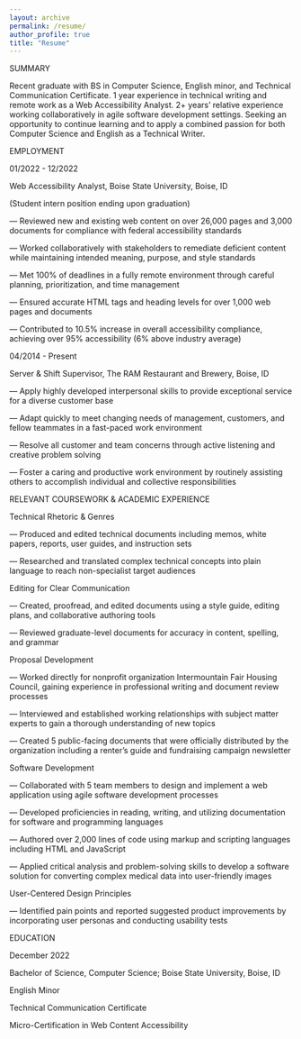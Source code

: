 ```yaml
---
layout: archive
permalink: /resume/
author_profile: true
title: "Resume"
---
```

SUMMARY

Recent graduate with BS in Computer Science, English minor, and Technical Communication Certificate. 1 year experience in technical writing and remote work as a Web Accessibility Analyst. 2+ years’ relative experience working collaboratively in agile software development settings. Seeking an opportunity to continue learning and to apply a combined passion for both Computer Science and English as a Technical Writer.



EMPLOYMENT

01/2022 - 12/2022

Web Accessibility Analyst, Boise State University, Boise, ID

(Student intern position ending upon graduation)

—	Reviewed new and existing web content on over 26,000 pages and 3,000 documents for compliance with federal accessibility standards

—	Worked collaboratively with stakeholders to remediate deficient content while maintaining intended meaning, purpose, and style standards

—	Met 100% of deadlines in a fully remote environment through careful planning, prioritization, and time management

—	Ensured accurate HTML tags and heading levels for over 1,000 web pages and documents

—	Contributed to 10.5% increase in overall accessibility compliance, achieving over 95% accessibility (6% above industry average)

04/2014 - Present

Server & Shift Supervisor, The RAM Restaurant and Brewery, Boise, ID

—	Apply highly developed interpersonal skills to provide exceptional service for a diverse customer base

—	Adapt quickly to meet changing needs of management, customers, and fellow teammates in a fast-paced work environment

—	Resolve all customer and team concerns through active listening and creative problem solving

—	Foster a caring and productive work environment by routinely assisting others to accomplish individual and collective responsibilities



RELEVANT COURSEWORK & ACADEMIC EXPERIENCE

Technical Rhetoric & Genres

—	Produced and edited technical documents including memos, white papers, reports, user guides, and instruction sets

—	Researched and translated complex technical concepts into plain language to reach non-specialist target audiences

Editing for Clear Communication

—	Created, proofread, and edited documents using a style guide, editing plans, and collaborative authoring tools

—	Reviewed graduate-level documents for accuracy in content, spelling, and grammar

Proposal Development

—	Worked directly for nonprofit organization Intermountain Fair Housing Council, gaining experience in professional writing and document review processes

—	Interviewed and established working relationships with subject matter experts to gain a thorough understanding of new topics

—	Created 5 public-facing documents that were officially distributed by the organization including a renter’s guide and fundraising campaign newsletter

Software Development

—	Collaborated with 5 team members to design and implement a web application using agile software development processes

—	Developed proficiencies in reading, writing, and utilizing documentation for software and programming languages

—	Authored over 2,000 lines of code using markup and scripting languages including HTML and JavaScript

—	Applied critical analysis and problem-solving skills to develop a software solution for converting complex medical data into user-friendly images

User-Centered Design Principles 

—	Identified pain points and reported suggested product improvements by incorporating user personas and conducting usability tests



EDUCATION

December 2022

Bachelor of Science, Computer Science; Boise State University, Boise, ID

English Minor

Technical Communication Certificate

Micro-Certification in Web Content Accessibility
